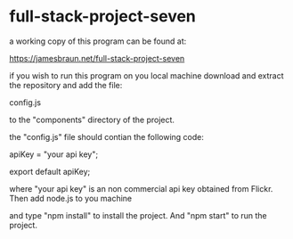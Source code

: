 # full-stack-project-seven
a working copy of this program can be found at:

https://jamesbraun.net/full-stack-project-seven

if you wish to run this program on you local machine download and extract the repository and add the file:

config.js 

to the "components" directory of the project.

the "config.js" file should contian the following code:

apiKey = "your api key";

export default apiKey;

where "your api key" is an non commercial api key obtained from Flickr. Then add node.js to you machine

and type "npm install" to install the project. And "npm start" to run the project.